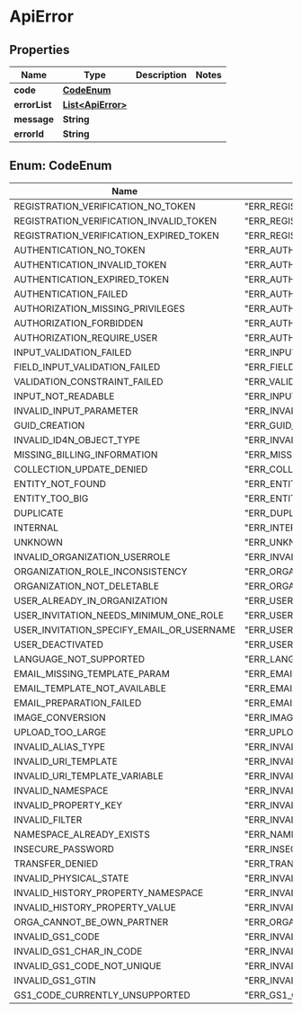 
# ApiError

## Properties
Name | Type | Description | Notes
------------ | ------------- | ------------- | -------------
**code** | [**CodeEnum**](#CodeEnum) |  | 
**errorList** | [**List&lt;ApiError&gt;**](ApiError.md) |  | 
**message** | **String** |  | 
**errorId** | **String** |  | 


<a name="CodeEnum"></a>
## Enum: CodeEnum
Name | Value
---- | -----
REGISTRATION_VERIFICATION_NO_TOKEN | &quot;ERR_REGISTRATION_VERIFICATION_NO_TOKEN&quot;
REGISTRATION_VERIFICATION_INVALID_TOKEN | &quot;ERR_REGISTRATION_VERIFICATION_INVALID_TOKEN&quot;
REGISTRATION_VERIFICATION_EXPIRED_TOKEN | &quot;ERR_REGISTRATION_VERIFICATION_EXPIRED_TOKEN&quot;
AUTHENTICATION_NO_TOKEN | &quot;ERR_AUTHENTICATION_NO_TOKEN&quot;
AUTHENTICATION_INVALID_TOKEN | &quot;ERR_AUTHENTICATION_INVALID_TOKEN&quot;
AUTHENTICATION_EXPIRED_TOKEN | &quot;ERR_AUTHENTICATION_EXPIRED_TOKEN&quot;
AUTHENTICATION_FAILED | &quot;ERR_AUTHENTICATION_FAILED&quot;
AUTHORIZATION_MISSING_PRIVILEGES | &quot;ERR_AUTHORIZATION_MISSING_PRIVILEGES&quot;
AUTHORIZATION_FORBIDDEN | &quot;ERR_AUTHORIZATION_FORBIDDEN&quot;
AUTHORIZATION_REQUIRE_USER | &quot;ERR_AUTHORIZATION_REQUIRE_USER&quot;
INPUT_VALIDATION_FAILED | &quot;ERR_INPUT_VALIDATION_FAILED&quot;
FIELD_INPUT_VALIDATION_FAILED | &quot;ERR_FIELD_INPUT_VALIDATION_FAILED&quot;
VALIDATION_CONSTRAINT_FAILED | &quot;ERR_VALIDATION_CONSTRAINT_FAILED&quot;
INPUT_NOT_READABLE | &quot;ERR_INPUT_NOT_READABLE&quot;
INVALID_INPUT_PARAMETER | &quot;ERR_INVALID_INPUT_PARAMETER&quot;
GUID_CREATION | &quot;ERR_GUID_CREATION&quot;
INVALID_ID4N_OBJECT_TYPE | &quot;ERR_INVALID_ID4N_OBJECT_TYPE&quot;
MISSING_BILLING_INFORMATION | &quot;ERR_MISSING_BILLING_INFORMATION&quot;
COLLECTION_UPDATE_DENIED | &quot;ERR_COLLECTION_UPDATE_DENIED&quot;
ENTITY_NOT_FOUND | &quot;ERR_ENTITY_NOT_FOUND&quot;
ENTITY_TOO_BIG | &quot;ERR_ENTITY_TOO_BIG&quot;
DUPLICATE | &quot;ERR_DUPLICATE&quot;
INTERNAL | &quot;ERR_INTERNAL&quot;
UNKNOWN | &quot;ERR_UNKNOWN&quot;
INVALID_ORGANIZATION_USERROLE | &quot;ERR_INVALID_ORGANIZATION_USERROLE&quot;
ORGANIZATION_ROLE_INCONSISTENCY | &quot;ERR_ORGANIZATION_ROLE_INCONSISTENCY&quot;
ORGANIZATION_NOT_DELETABLE | &quot;ERR_ORGANIZATION_NOT_DELETABLE&quot;
USER_ALREADY_IN_ORGANIZATION | &quot;ERR_USER_ALREADY_IN_ORGANIZATION&quot;
USER_INVITATION_NEEDS_MINIMUM_ONE_ROLE | &quot;ERR_USER_INVITATION_NEEDS_MINIMUM_ONE_ROLE&quot;
USER_INVITATION_SPECIFY_EMAIL_OR_USERNAME | &quot;ERR_USER_INVITATION_SPECIFY_EMAIL_OR_USERNAME&quot;
USER_DEACTIVATED | &quot;ERR_USER_DEACTIVATED&quot;
LANGUAGE_NOT_SUPPORTED | &quot;ERR_LANGUAGE_NOT_SUPPORTED&quot;
EMAIL_MISSING_TEMPLATE_PARAM | &quot;ERR_EMAIL_MISSING_TEMPLATE_PARAM&quot;
EMAIL_TEMPLATE_NOT_AVAILABLE | &quot;ERR_EMAIL_TEMPLATE_NOT_AVAILABLE&quot;
EMAIL_PREPARATION_FAILED | &quot;ERR_EMAIL_PREPARATION_FAILED&quot;
IMAGE_CONVERSION | &quot;ERR_IMAGE_CONVERSION&quot;
UPLOAD_TOO_LARGE | &quot;ERR_UPLOAD_TOO_LARGE&quot;
INVALID_ALIAS_TYPE | &quot;ERR_INVALID_ALIAS_TYPE&quot;
INVALID_URI_TEMPLATE | &quot;ERR_INVALID_URI_TEMPLATE&quot;
INVALID_URI_TEMPLATE_VARIABLE | &quot;ERR_INVALID_URI_TEMPLATE_VARIABLE&quot;
INVALID_NAMESPACE | &quot;ERR_INVALID_NAMESPACE&quot;
INVALID_PROPERTY_KEY | &quot;ERR_INVALID_PROPERTY_KEY&quot;
INVALID_FILTER | &quot;ERR_INVALID_FILTER&quot;
NAMESPACE_ALREADY_EXISTS | &quot;ERR_NAMESPACE_ALREADY_EXISTS&quot;
INSECURE_PASSWORD | &quot;ERR_INSECURE_PASSWORD&quot;
TRANSFER_DENIED | &quot;ERR_TRANSFER_DENIED&quot;
INVALID_PHYSICAL_STATE | &quot;ERR_INVALID_PHYSICAL_STATE&quot;
INVALID_HISTORY_PROPERTY_NAMESPACE | &quot;ERR_INVALID_HISTORY_PROPERTY_NAMESPACE&quot;
INVALID_HISTORY_PROPERTY_VALUE | &quot;ERR_INVALID_HISTORY_PROPERTY_VALUE&quot;
ORGA_CANNOT_BE_OWN_PARTNER | &quot;ERR_ORGA_CANNOT_BE_OWN_PARTNER&quot;
INVALID_GS1_CODE | &quot;ERR_INVALID_GS1_CODE&quot;
INVALID_GS1_CHAR_IN_CODE | &quot;ERR_INVALID_GS1_CHAR_IN_CODE&quot;
INVALID_GS1_CODE_NOT_UNIQUE | &quot;ERR_INVALID_GS1_CODE_NOT_UNIQUE&quot;
INVALID_GS1_GTIN | &quot;ERR_INVALID_GS1_GTIN&quot;
GS1_CODE_CURRENTLY_UNSUPPORTED | &quot;ERR_GS1_CODE_CURRENTLY_UNSUPPORTED&quot;



